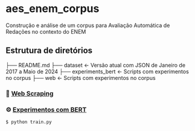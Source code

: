 # aes_enem_corpus

Construção e análise de um corpus para Avaliação Automática de Redações no contexto do ENEM

## Estrutura de diretórios

├── README.md 
├── dataset             <- Versão atual com JSON de Janeiro de 2017 a Maio de 2024
├── experiments_bert    <- Scripts com experimentos no corpus
├── web    <- Scripts com experimentos no corpus

### :wrench: [Web Scraping](web_corpus_builder/)



### :gear: [Experimentos com BERT](experiments_bert/)

```bash
$ python train.py
```